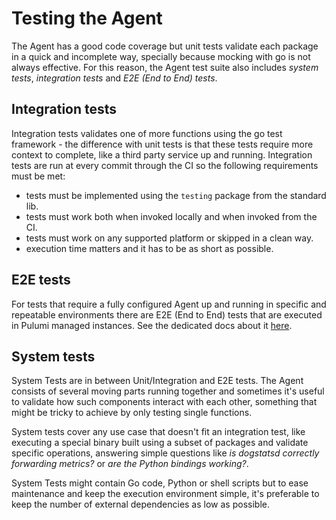# Testing the Agent

The Agent has a good code coverage but unit tests validate each package in a
quick and incomplete way, specially because mocking with go is not always effective.
For this reason, the Agent test suite also includes _system tests_,
_integration tests_ and _E2E (End to End) tests_.

## Integration tests

Integration tests validates one of more functions using the go test framework -
the difference with unit tests is that these tests require more context to complete,
like a third party service up and running. Integration tests are run at every
commit through the CI so the following requirements must be met:

  * tests must be implemented using the `testing` package from the standard lib.
  * tests must work both when invoked locally and when invoked from the CI.
  * tests must work on any supported platform or skipped in a clean way.
  * execution time matters and it has to be as short as possible.


## E2E tests

For tests that require a fully configured Agent up and running in specific and
repeatable environments there are E2E (End to End) tests that are executed in
Pulumi managed instances. See the dedicated docs about it [here](../../test/new-e2e/README.md).


## System tests

System Tests are in between Unit/Integration and E2E tests. The Agent consists of
several moving parts running together and sometimes it's useful to validate how such
components interact with each other, something that might be tricky to achieve by
only testing single functions.

System tests cover any use case that doesn't fit an integration test, like executing
a special binary built using a subset of packages and validate specific operations,
answering simple questions like _is dogstatsd correctly forwarding metrics?_ or
_are the Python bindings working?_.

System Tests might contain Go code, Python or shell scripts but to ease maintenance
and keep the execution environment simple, it's preferable to keep the number of
external dependencies as low as possible.
